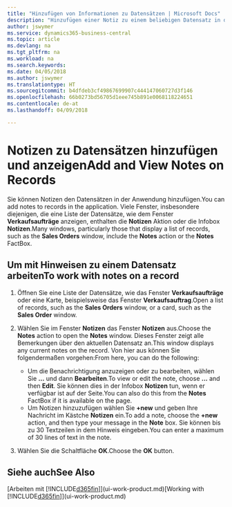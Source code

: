 ```yaml
---
title: "Hinzufügen von Informationen zu Datensätzen | Microsoft Docs"
description: "Hinzufügen einer Notiz zu einem beliebigen Datensatz in der Anwendung. Falls Sie beispielsweise zusätzliche Informationen zu einem Verkaufsauftrag besitzen, die nicht vollständig in einem der Felder im Verkaufsauftrag eingegeben werden können, können Sie eine Notiz verfassen."
author: jswymer
ms.service: dynamics365-business-central
ms.topic: article
ms.devlang: na
ms.tgt_pltfrm: na
ms.workload: na
ms.search.keywords: 
ms.date: 04/05/2018
ms.author: jswymer
ms.translationtype: HT
ms.sourcegitcommit: b4dfdeb3cf49867699907c444147060727d3f146
ms.openlocfilehash: 66b0273bd56705d1eee745b891e0068118224651
ms.contentlocale: de-at
ms.lasthandoff: 04/09/2018

---
```

# <a name="add-and-view-notes-on-records"></a><span data-ttu-id="1b823-104">Notizen zu Datensätzen hinzufügen und anzeigen</span><span class="sxs-lookup"><span data-stu-id="1b823-104">Add and View Notes on Records</span></span>
 <span data-ttu-id="1b823-105">Sie <!--OnPrem and your colleagues -->können Notizen den Datensätzen in der Anwendung hinzufügen.</span><span class="sxs-lookup"><span data-stu-id="1b823-105">You <!--OnPrem and your colleagues -->can add notes to records in the application.</span></span> <span data-ttu-id="1b823-106">Viele Fenster, insbesondere diejenigen, die eine Liste der Datensätze, wie dem Fenster **Verkaufsaufträge** anzeigen, enthalten die **Notizen** Aktion oder die Infobox **Notizen**.</span><span class="sxs-lookup"><span data-stu-id="1b823-106">Many windows, particularly those that display a list of records, such as the **Sales Orders** window, include the **Notes** action or the **Notes** FactBox.</span></span> <!--OnPremNotes is where you can write notes about a record to yourself or others, and where you can view notes to you from others. For example, a note could be a general comment or processing instruction to your colleague, who can then respond to your note using their own **Notes**. Or, your colleague can add a note that gives you extra information about a sales order that is not covered by the information on the sales order. These notes and correspondences will follow the record as it is processed in the company.-->

<!--OnPrem
> [!NOTE]  
>  You can only select one recipient of the note.-->  

## <a name="to-work-with-notes-on-a-record"></a><span data-ttu-id="1b823-107">Um mit Hinweisen zu einem Datensatz arbeiten</span><span class="sxs-lookup"><span data-stu-id="1b823-107">To work with notes on a record</span></span>

1.  <span data-ttu-id="1b823-108">Öffnen Sie eine Liste der Datensätze, wie das Fenster **Verkaufsaufträge** oder eine Karte, beispielsweise das Fenster **Verkaufsauftrag**.</span><span class="sxs-lookup"><span data-stu-id="1b823-108">Open a list of records, such as the **Sales Orders** window, or a card, such as the **Sales Order** window.</span></span>  

    <!-- If **Notes** is not visible on the page, then you can customize the page to display the Notes FactBox. -->

2.  <span data-ttu-id="1b823-109">Wählen Sie im Fenster **Notizen** das Fenster **Notizen** aus.</span><span class="sxs-lookup"><span data-stu-id="1b823-109">Choose the **Notes** action to open the **Notes** window.</span></span> <span data-ttu-id="1b823-110">Dieses Fenster zeigt alle Bemerkungen über den aktuellen Datensatz an.</span><span class="sxs-lookup"><span data-stu-id="1b823-110">This window displays any current notes on the record.</span></span> <span data-ttu-id="1b823-111">Von hier aus können Sie folgendermaßen vorgehen:</span><span class="sxs-lookup"><span data-stu-id="1b823-111">From here, you can do the following:</span></span>

    -   <span data-ttu-id="1b823-112">Um die Benachrichtigung anzuzeigen oder zu bearbeiten, wählen Sie **…** und dann **Bearbeiten**.</span><span class="sxs-lookup"><span data-stu-id="1b823-112">To view or edit the note, choose **...** and then **Edit**.</span></span> <span data-ttu-id="1b823-113">Sie können dies in der Infobox **Notizen** tun, wenn er verfügbar ist auf der Seite.</span><span class="sxs-lookup"><span data-stu-id="1b823-113">You can also do this from the **Notes** FactBox if it is available on the page.</span></span>
    -   <span data-ttu-id="1b823-114">Um Notizen hinzuzufügen wählen Sie **+new** und geben Ihre Nachricht  im Kästche **Notizen** ein.</span><span class="sxs-lookup"><span data-stu-id="1b823-114">To add a note, choose the **+new** action, and then type your message in the **Note** box.</span></span> <span data-ttu-id="1b823-115">Sie können bis zu 30 Textzeilen in dem Hinweis eingeben.</span><span class="sxs-lookup"><span data-stu-id="1b823-115">You can enter a maximum of 30 lines of text in the note.</span></span>

<!-- 5.  In the **To** field, enter a user ID (your own or someone else’s) to indicate who the note is for.  

6.  Select the **Notify** field if you want to send a notification to the user in the **To** field.

     If **Notify** is selected, the note will be sent as a notification to the user's **My Notifications** on the Role Center.  -->

3.  <span data-ttu-id="1b823-116">Wählen Sie die Schaltfläche **OK**.</span><span class="sxs-lookup"><span data-stu-id="1b823-116">Choose the **OK** button.</span></span>  

## <a name="see-also"></a><span data-ttu-id="1b823-117">Siehe auch</span><span class="sxs-lookup"><span data-stu-id="1b823-117">See Also</span></span>
<span data-ttu-id="1b823-118">[Arbeiten mit [!INCLUDE[d365fin](includes/d365fin_md.md)]](ui-work-product.md)</span><span class="sxs-lookup"><span data-stu-id="1b823-118">[Working with [!INCLUDE[d365fin](includes/d365fin_md.md)]](ui-work-product.md)</span></span>  

